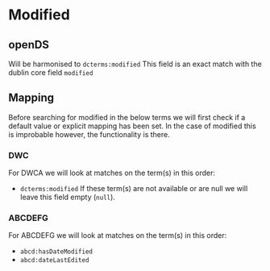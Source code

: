 # Modified

## openDS
Will be harmonised to `dcterms:modified`
This field is an exact match with the dublin core field `modified`

## Mapping
Before searching for modified in the below terms we will first check if a default value or explicit mapping has been set.
In the case of modified this is improbable however, the functionality is there.

### DWC
For DWCA we will look at matches on the term(s) in this order:
- `dcterms:modified`
If these term(s) are not available or are null we will leave this field empty (`null`).

### ABCDEFG
For ABCDEFG we will look at matches on the term(s) in this order:
- `abcd:hasDateModified`
- `abcd:dateLastEdited`
